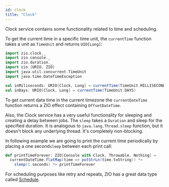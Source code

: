 ```yaml
---
id: clock 
title: "Clock"
---
```


Clock service contains some functionality related to time and scheduling. 

To get the current time in a specific time unit, the `currentTime` function takes a unit as `TimeUnit` and returns `UIO[Long]`:

```scala mdoc
import zio.clock._
import zio.console._
import zio.duration._
import zio.{URIO, ZIO}
import java.util.concurrent.TimeUnit
import java.time.DateTimeException
```

```scala mdoc:silent
val inMiliseconds: URIO[Clock, Long] = currentTime(TimeUnit.MILLISECONDS)
val inDays: URIO[Clock, Long] = currentTime(TimeUnit.DAYS)
```

To get current data time in the current timezone the `currentDateTime` function returns a ZIO effect containing `OffsetDateTime`.

Also, the Clock service has a very useful functionality for sleeping and creating a delay between jobs. The `sleep` takes a `Duration` and sleep for the specified duration. It is analogous to `java.lang.Thread.sleep` function, but it doesn't block any underlying thread. It's completely non-blocking.

In following example we are going to print the current time periodically by placing a one second`sleep` between each print call:

```scala mdoc:silent
def printTimeForever: ZIO[Console with Clock, Throwable, Nothing] =
  currentDateTime.flatMap(time => putStrLn(time.toString)) *>
    sleep(1.seconds) *> printTimeForever
```

For scheduling purposes like retry and repeats, ZIO has a great data type called [Schedule](../datatypes/misc/schedule.md). 
